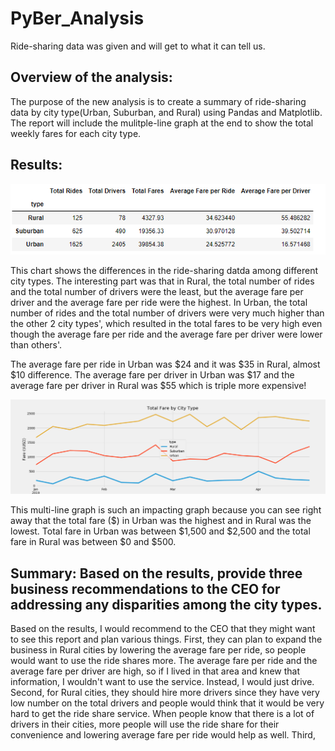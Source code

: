 # PyBer_Analysis
Ride-sharing data was given and will get to what it can tell us.

## Overview of the analysis: 
The purpose of the new analysis is to create a summary of ride-sharing data by city type(Urban, Suburban, and Rural) using Pandas and Matplotlib. 
The report will include the mulitple-line graph at the end to show the total weekly fares for each city type.

## Results:  

![summary_chart](./Resources/summary_chart.png)

This chart shows the differences in the ride-sharing datda among different city types. 
The interesting part was that in Rural, the total  number of rides and the total number of drivers were the least, but the average fare per driver and 
the average fare per ride were the highest. In Urban, the total number of rides and the total number of drivers were very much higher than the other 2 city types', which 
resulted in the total fares to be very high even though the average fare per ride and the average fare per driver were lower than others'.  

The average fare per ride in Urban was $24 and it was $35 in Rural, almost $10 difference. 
The average fare per driver in Urban was $17 and the average fare per driver in Rural was $55 which is triple more expensive!

![multiline_graph](PyBer_fare_summary.png)

This multi-line graph is such an impacting graph because you can see right away that the total fare ($) in Urban was the highest and in Rural was the lowest. 
Total fare in Urban was between $1,500 and $2,500 and the total fare in Rural was between $0 and $500.

## Summary: Based on the results, provide three business recommendations to the CEO for addressing any disparities among the city types.
Based on the results, I would recommend to the CEO that they might want to see this report and plan various things.
First, they can plan to expand the business in Rural cities by lowering the average fare per ride, so people would want to use the ride shares more. 
The average fare per ride and the average fare per driver are high, so if I lived in that area and knew that information, I wouldn't want to use the service. 
Instead, I would just drive. 
Second, for Rural cities, they should hire more drivers since they have very low number on the total drivers and people would think that it would be very hard 
to get the ride share service. When people know that there is a lot of drivers in their cities, more people will use the ride share for their convenience 
and lowering average fare per ride would help as well.
Third, 
